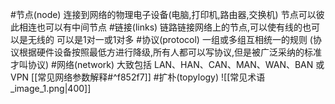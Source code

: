 #节点(node)
连接到网络的物理电子设备(电脑,打印机,路由器,交换机)
节点可以彼此相连也可以有中间节点
#链接(links)
链路链接网络上的节点,可以使有线的也可以是无线的
可以是1对一或1对多
#协议(protocol) 
一组或多组互相统一的规则    (协议根据硬件设备按照最低方进行降级,所有人都可以写协议,但是被广泛采纳的标准才叫协议)
#网络(network) 
大致包括 LAN、HAN、CAN、MAN、W​​AN、BAN 或 VPN
[[常见网络参数解释#^f852f7]]
#扩朴(topylogy)
![[常见术语_image_1.png|400]]







